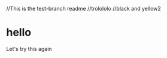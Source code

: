 //This is the test-branch readme
//trolololo
//black and yellow2

hello
=====

Let's try this again
